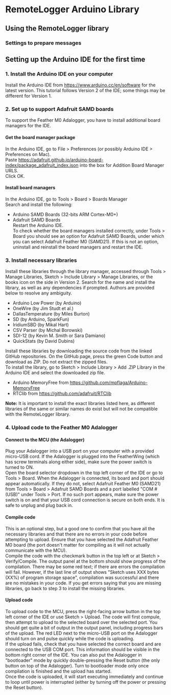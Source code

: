 # RemoteLogger Arduino Library

## Using the RemoteLogger library

### Settings to prepare messages




## Setting up the Arduino IDE for the first time

### 1. Install the Arduino IDE on your computer 
Install the Arduino IDE from https://www.arduino.cc/en/software for the latest version. This tutorial follows Version 2 of the IDE; some things may be different for Version 1.  


### 2. Set up to support Adafruit SAMD boards 
To support the Feather M0 Adalogger, you have to install additional board managers for the IDE. 

#### Get the board manager package
In the Arduino IDE, go to File > Preferences (or possibly Arduino IDE > Preferences on Mac).<br>
Paste https://adafruit.github.io/arduino-board-index/package_adafruit_index.json into the box for Addition Board Manager URLS. <br>
Click OK.

#### Install board managers
In the Arduino IDE, go to Tools > Board > Boards Manager<br>
Search and install the following: 
- Arduino SAMD Boards (32-bits ARM Cortex-M0+)
- Adafruit SAMD Boards<br>
Restart the Arduino IDE.<br>
To check whether the board managers installed correctly, under Tools > Board you should see an option for Adafruit SAMD Boards, under which you can select Adafruit Feather M0 (SAMD21). If this is not an option, uninstall and reinstall the board managers and restart the IDE.


### 3. Install necessary libraries
Install these libraries through the library manager, accessed through Tools > Manage Libraries, Sketch > Include Library > Manage Libraries, or the books icon on the side in Version 2. Search for the name and install the library, as well as any dependencies if prompted. Authors are provided below to resolve any ambiguity.
- Arduino Low Power (by Arduino)
- OneWire (by Jim Studt et al.)
- DallasTemperature (by Miles Burton)
- SD (by Arduino, SparkFun)
- IridiumSBD (by Mikal Hart)
- CSV Parser (by Michal Borowski)
- SDI-12 (by Kevin M. Smith or Sara Damiano)
- QuickStats (by David Dubins)

Install these libraries by downloading the source code from the linked GitHub repositories. On the GitHub page, press the green Code button and download as ZIP. Do not extract the zipped files.<br>
To install the library, go to Sketch > Include Library > Add .ZIP Library in the Arduino IDE and select the downloaded zip file. 
- Arduino MemoryFree from https://github.com/mpflaga/Arduino-MemoryFree
- RTClib from https://github.com/adafruit/RTClib

**Note:** It is important to install the exact libraries listed here, as different libraries of the same or similar names do exist but will not be compatible with the RemoteLogger library. 


### 4. Upload code to the Feather M0 Adalogger

#### Connect to the MCU (the Adalogger)
Plug your Adalogger into a USB port on your computer with a provided micro-USB cord. If the Adalogger is plugged into the FeatherWing (which has screw terminals along either side), make sure the power switch is turned to ON.<br>
Open the board selector dropdown in the top left corner of the IDE or go to Tools > Board. When the Adalogger is connected, its board and port should appear automatically. If they do not, select Adafruit Feather M0 (SAMD21) from Tools > Board > Adafruit SAMD Boards and a port labelled "COM # (USB)" under Tools > Port. If no such port appears, make sure the power switch is on and that your USB cord connection is secure on both ends. It is safe to unplug and plug back in.

#### Compile code
This is an optional step, but a good one to confirm that you have all the necessary libraries and that there are no errors in your code before attempting to upload. Ensure that you have selected the Adafruit Feather M0 board (the port doesn't matter for compiling as it will not actually communicate with the MCU).<br>
Compile the code with the checkmark button in the top left or at Sketch > Verify/Compile. The output panel at the bottom should show progress of the compilation. There may be some red text; if there are errors the compilation will fail. However, if the last line of output shows "Sketch uses XXX bytes (XX%) of program storage space", compilation was successful and there are no mistakes in your code. If you get errors saying that you are missing libraries, go back to step 3 to install the missing libraries. 

#### Upload code
To upload code to the MCU, press the right-facing arrow button in the top left corner of the IDE or use Sketch > Upload. The code will first compule, then attempt to upload to the selected board over the selected port. You should get quite a bit of output in the output panel, including progress bars of the upload. The red LED next to the micro-USB port on the Adalogger should turn on and pulse quickly while the code is uploading.<br>
If the upload fails, check that you have selected the correct board and are connected to the USB COM port. This information should be visible in the bottom right corner of the IDE. You can also put the Adalogger in "bootloader" mode by quickly double-pressing the Reset button (the only button on top of the Adalogger). Turn to bootloader mode only once compilation is finished and the upload has started.<br>
Once the code is uploaded, it will start executing immediately and continue to loop until power is interrupted (either by turning off the power or pressing the Reset button).